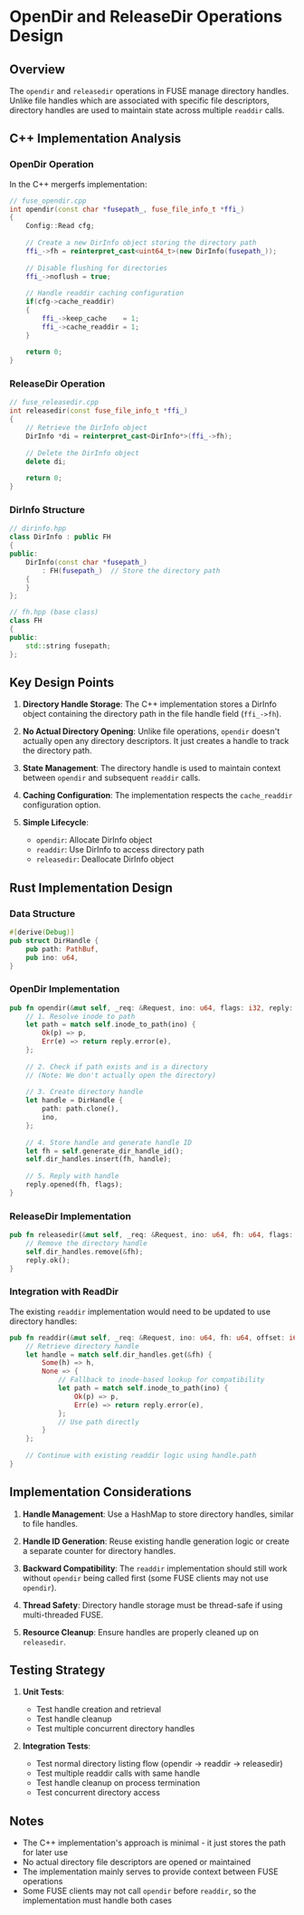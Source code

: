 # OpenDir and ReleaseDir Operations Design

## Overview

The `opendir` and `releasedir` operations in FUSE manage directory handles. Unlike file handles which are associated with specific file descriptors, directory handles are used to maintain state across multiple `readdir` calls.

## C++ Implementation Analysis

### OpenDir Operation

In the C++ mergerfs implementation:

```cpp
// fuse_opendir.cpp
int opendir(const char *fusepath_, fuse_file_info_t *ffi_)
{
    Config::Read cfg;
    
    // Create a new DirInfo object storing the directory path
    ffi_->fh = reinterpret_cast<uint64_t>(new DirInfo(fusepath_));
    
    // Disable flushing for directories
    ffi_->noflush = true;
    
    // Handle readdir caching configuration
    if(cfg->cache_readdir)
    {
        ffi_->keep_cache    = 1;
        ffi_->cache_readdir = 1;
    }
    
    return 0;
}
```

### ReleaseDir Operation

```cpp
// fuse_releasedir.cpp
int releasedir(const fuse_file_info_t *ffi_)
{
    // Retrieve the DirInfo object
    DirInfo *di = reinterpret_cast<DirInfo*>(ffi_->fh);
    
    // Delete the DirInfo object
    delete di;
    
    return 0;
}
```

### DirInfo Structure

```cpp
// dirinfo.hpp
class DirInfo : public FH
{
public:
    DirInfo(const char *fusepath_)
        : FH(fusepath_)  // Store the directory path
    {
    }
};

// fh.hpp (base class)
class FH
{
public:
    std::string fusepath;
};
```

## Key Design Points

1. **Directory Handle Storage**: The C++ implementation stores a DirInfo object containing the directory path in the file handle field (`ffi_->fh`).

2. **No Actual Directory Opening**: Unlike file operations, `opendir` doesn't actually open any directory descriptors. It just creates a handle to track the directory path.

3. **State Management**: The directory handle is used to maintain context between `opendir` and subsequent `readdir` calls.

4. **Caching Configuration**: The implementation respects the `cache_readdir` configuration option.

5. **Simple Lifecycle**: 
   - `opendir`: Allocate DirInfo object
   - `readdir`: Use DirInfo to access directory path
   - `releasedir`: Deallocate DirInfo object

## Rust Implementation Design

### Data Structure

```rust
#[derive(Debug)]
pub struct DirHandle {
    pub path: PathBuf,
    pub ino: u64,
}
```

### OpenDir Implementation

```rust
pub fn opendir(&mut self, _req: &Request, ino: u64, flags: i32, reply: ReplyOpen) {
    // 1. Resolve inode to path
    let path = match self.inode_to_path(ino) {
        Ok(p) => p,
        Err(e) => return reply.error(e),
    };
    
    // 2. Check if path exists and is a directory
    // (Note: We don't actually open the directory)
    
    // 3. Create directory handle
    let handle = DirHandle {
        path: path.clone(),
        ino,
    };
    
    // 4. Store handle and generate handle ID
    let fh = self.generate_dir_handle_id();
    self.dir_handles.insert(fh, handle);
    
    // 5. Reply with handle
    reply.opened(fh, flags);
}
```

### ReleaseDir Implementation

```rust
pub fn releasedir(&mut self, _req: &Request, ino: u64, fh: u64, flags: i32, reply: ReplyEmpty) {
    // Remove the directory handle
    self.dir_handles.remove(&fh);
    reply.ok();
}
```

### Integration with ReadDir

The existing `readdir` implementation would need to be updated to use directory handles:

```rust
pub fn readdir(&mut self, _req: &Request, ino: u64, fh: u64, offset: i64, reply: ReplyDirectory) {
    // Retrieve directory handle
    let handle = match self.dir_handles.get(&fh) {
        Some(h) => h,
        None => {
            // Fallback to inode-based lookup for compatibility
            let path = match self.inode_to_path(ino) {
                Ok(p) => p,
                Err(e) => return reply.error(e),
            };
            // Use path directly
        }
    };
    
    // Continue with existing readdir logic using handle.path
}
```

## Implementation Considerations

1. **Handle Management**: Use a HashMap to store directory handles, similar to file handles.

2. **Handle ID Generation**: Reuse existing handle generation logic or create a separate counter for directory handles.

3. **Backward Compatibility**: The `readdir` implementation should still work without `opendir` being called first (some FUSE clients may not use `opendir`).

4. **Thread Safety**: Directory handle storage must be thread-safe if using multi-threaded FUSE.

5. **Resource Cleanup**: Ensure handles are properly cleaned up on `releasedir`.

## Testing Strategy

1. **Unit Tests**:
   - Test handle creation and retrieval
   - Test handle cleanup
   - Test multiple concurrent directory handles

2. **Integration Tests**:
   - Test normal directory listing flow (opendir → readdir → releasedir)
   - Test multiple readdir calls with same handle
   - Test handle cleanup on process termination
   - Test concurrent directory access

## Notes

- The C++ implementation's approach is minimal - it just stores the path for later use
- No actual directory file descriptors are opened or maintained
- The implementation mainly serves to provide context between FUSE operations
- Some FUSE clients may not call `opendir` before `readdir`, so the implementation must handle both cases